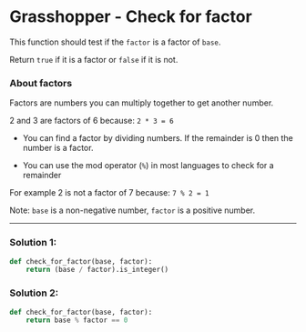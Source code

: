 # Grasshopper - Check for factor

This function should test if the `factor` is a factor of `base`.

Return `true` if it is a factor or `false` if it is not.

### About factors

Factors are numbers you can multiply together to get another number.

2 and 3 are factors of 6 because: `2 * 3 = 6`

* You can find a factor by dividing numbers. If the remainder is 0 then the number is a factor.

* You can use the mod operator (`%`) in most languages to check for a remainder

For example 2 is not a factor of 7 because: `7 % 2 = 1`

Note: `base` is a non-negative number, `factor` is a positive number.

---

### Solution 1:

```python
def check_for_factor(base, factor):
    return (base / factor).is_integer()
```

### Solution 2:

```python
def check_for_factor(base, factor):
    return base % factor == 0
```
